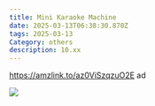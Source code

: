 ```yaml
---
title: Mini Karaoke Machine
date: 2025-03-13T06:38:30.870Z
tags: 2025-03-13
Category: others
description: 10.xx
---
```

https://amzlink.to/az0ViSzqzuO2E  ad 

![](https://m.media-amazon.com/images/I/813Ciq+bPVL._AC_SL1500_.jpg)

<!--EndFragment-->